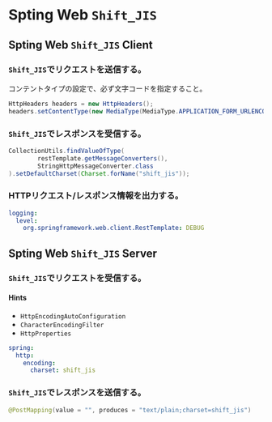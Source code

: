 # Spting Web `Shift_JIS`

## Spting Web `Shift_JIS` Client

### `Shift_JIS`でリクエストを送信する。
コンテントタイプの設定で、必ず文字コードを指定すること。
```java
HttpHeaders headers = new HttpHeaders();
headers.setContentType(new MediaType(MediaType.APPLICATION_FORM_URLENCODED, Charset.forName("shift_jis")));
```

### `Shift_JIS`でレスポンスを受信する。
```java
CollectionUtils.findValueOfType(
        restTemplate.getMessageConverters(),
        StringHttpMessageConverter.class
).setDefaultCharset(Charset.forName("shift_jis"));
```

### HTTPリクエスト/レスポンス情報を出力する。
```yml
logging:
  level:
    org.springframework.web.client.RestTemplate: DEBUG
```

## Spting Web `Shift_JIS` Server

### `Shift_JIS`でリクエストを受信する。
#### Hints
- `HttpEncodingAutoConfiguration`
- `CharacterEncodingFilter`
- `HttpProperties`
```yml
spring:
  http:
    encoding:
      charset: shift_jis
```

### `Shift_JIS`でレスポンスを送信する。
```java
@PostMapping(value = "", produces = "text/plain;charset=shift_jis")
```
